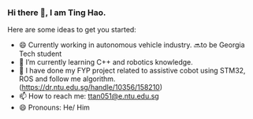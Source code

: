 ### Hi there 👋, I am Ting Hao.

Here are some ideas to get you started:
- 😄 Currently working in autonomous vehicle industry. 🔜to be Georgia Tech student
- 🌱 I’m currently learning C++ and robotics knowledge.
- 🔭 I have done my FYP project related to assistive cobot using STM32, ROS and follow me algorithm. (https://dr.ntu.edu.sg/handle/10356/158210)
- 📫 How to reach me: ttan051@e.ntu.edu.sg
- 😄 Pronouns: He/ Him

